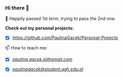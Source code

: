 ### Hi there 👋

🤔 Happily passed 1st term, trying to pass the 2nd one.

**Check out my personal projects:** 
- [x] https://github.com/PaulinaGacek/Personal-Projects 

📫 How to reach me: 

- [x] *paulina.gacek.pl@gmail.com*

- [x] *paulinagacek@student.agh.edu.pl*

